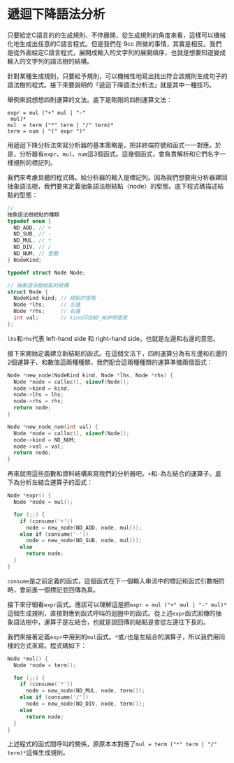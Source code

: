 # 遞迴下降語法分析

只要給定C語言的的生成規則、不停展開，從生成規則的角度來看，這樣可以機械化地生成出任意的C語言程式。但是我們在 9cc 所做的事情，其實是相反。我們是從外面給定C語言程式，展開成輸入的文字列的展開順序，也就是想要知道變成輸入的文字列的語法樹的結構。

針對某種生成規則，只要給予規則，可以機械性地寫出找出符合該規則生成句子的語法樹的程式。接下來要說明的「遞迴下降語法分析法」就是其中一種技巧。

舉例來說想想四則運算的文法。底下是剛剛的四則運算文法：

```text
expr = mul ("+" mul | "-" mul)*
mul  = term ("*" term | "/" term)*
term = num | "(" expr ")"
```

用遞迴下降分析法來寫分析器的基本策略是，把非終端符號和函式一一對應。於是，分析器有`expr`、`mul`、`num`這3個函式。這幾個函式，會負責解析和它們名字一樣規則的標記列。

我們來考慮具體的程式碼。給分析器的輸入是標記列。因為我們想要用分析器建回抽象語法樹，我們要來定義抽象語法樹結點（node）的型態。底下程式碼描述結點的型態：

```c
// 抽象語法樹結點的種類
typedef enum {
  ND_ADD, // +
  ND_SUB, // -
  ND_MUL, // *
  ND_DIV, // /
  ND_NUM, // 整數
} NodeKind;

typedef struct Node Node;

// 抽象語法樹結點的結構
struct Node {
  NodeKind kind; // 結點的型態
  Node *lhs;     // 左邊
  Node *rhs;     // 右邊
  int val;       // kind只在ND_NUM時使用
};
```

`lhs`和`rhs`代表 left-hand side 和 right-hand side，也就是左邊和右邊的意思。

接下來開始定義建立新結點的函式。在這個文法下，四則運算分為有左邊和右邊的2個運算子、和數值這兩種種類，我們配合這兩種種類的運算準備兩個函式：

```c
Node *new_node(NodeKind kind, Node *lhs, Node *rhs) {
  Node *node = calloc(1, sizeof(Node));
  node->kind = kind;
  node->lhs = lhs;
  node->rhs = rhs;
  return node;
}

Node *new_node_num(int val) {
  Node *node = calloc(1, sizeof(Node));
  node->kind = ND_NUM;
  node->val = val;
  return node;
}
```

再來就用這些函數和資料結構來寫我們的分析器吧。`+`和`-`為左結合的運算子。底下為分析左結合運算子的函式：

```c
Node *expr() {
  Node *node = mul();

  for (;;) {
    if (consume('+'))
      node = new_node(ND_ADD, node, mul());
    else if (consume('-'))
      node = new_node(ND_SUB, node, mul());
    else
      return node;
  }
}
```

`consume`是之前定義的函式，這個函式在下一個輸入串流中的標記和函式引數相符時，會前進一個標記並回傳為真。

接下來仔細看`expr`函式。應該可以理解這是把`expr = mul ("+" mul | "-" mul)*`這個生成規則，直接對應到函式呼叫的迴圈中的函式。從上述`expr`函式回傳的抽象語法樹中，運算子是左結合，也就是說回傳的結點是會從左邊往下長的。

我們來接著定義`expr`中用到的`mul`函式。`*`或`/`也是左結合的演算子，所以我們用同樣的方式來寫。程式碼如下：

```c
Node *mul() {
  Node *node = term();

  for (;;) {
    if (consume('*'))
      node = new_node(ND_MUL, node, term());
    else if (consume('/'))
      node = new_node(ND_DIV, node, term());
    else
      return node;
  }
}
```

上述程式的函式間呼叫的關係，原原本本對應了`mul = term ("*" term | "/" term)*`這條生成規則。

